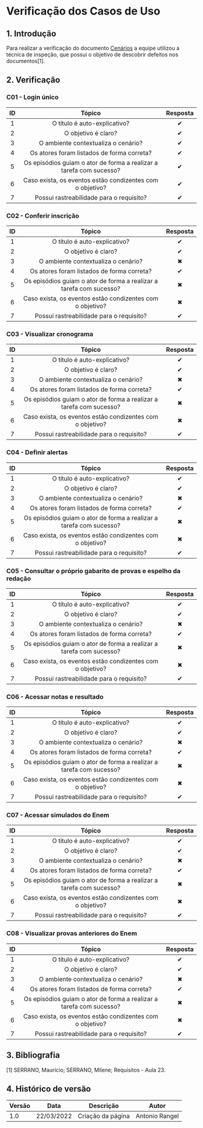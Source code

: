 # Verificação dos Casos de Uso

## 1. Introdução

Para realizar a verificação do documento [Cenários](../modelagem/cenarios.md) a equipe utilizou a técnica de inspeção, que possui o objetivo de descobrir defeitos nos documentos[1].

## 2. Verificação

### C01 - Login único

| ID  |                               Tópico                                | Resposta |
| :-: | :-----------------------------------------------------------------: | :------: |
|  1  |                    O título é auto-explicativo?                     |    ✔     |
|  2  |                         O objetivo é claro?                         |    ✔     |
|  3  |                 O ambiente contextualiza o cenário?                 |    ✔     |
|  4  |             Os atores foram listados de forma correta?              |    ✔     |
|  5  | Os episódios guiam o ator de forma a realizar a tarefa com sucesso? |    ✔     |
|  6  |      Caso exista, os eventos estão condizentes com o objetivo?      |    ✔     |
|  7  |              Possui rastreabilidade para o requisito?               |    ✔     |

### C02 - Conferir inscrição

| ID  |                               Tópico                                | Resposta |
| :-: | :-----------------------------------------------------------------: | :------: |
|  1  |                    O título é auto-explicativo?                     |    ✔     |
|  2  |                         O objetivo é claro?                         |    ✔     |
|  3  |                 O ambiente contextualiza o cenário?                 |    ✖     |
|  4  |             Os atores foram listados de forma correta?              |    ✔     |
|  5  | Os episódios guiam o ator de forma a realizar a tarefa com sucesso? |    ✖     |
|  6  |      Caso exista, os eventos estão condizentes com o objetivo?      |    ✖     |
|  7  |              Possui rastreabilidade para o requisito?               |    ✔     |

### C03 - Visualizar cronograma

| ID  |                               Tópico                                | Resposta |
| :-: | :-----------------------------------------------------------------: | :------: |
|  1  |                    O título é auto-explicativo?                     |    ✔     |
|  2  |                         O objetivo é claro?                         |    ✔     |
|  3  |                 O ambiente contextualiza o cenário?                 |    ✖     |
|  4  |             Os atores foram listados de forma correta?              |    ✔     |
|  5  | Os episódios guiam o ator de forma a realizar a tarefa com sucesso? |    ✖     |
|  6  |      Caso exista, os eventos estão condizentes com o objetivo?      |    ✖     |
|  7  |              Possui rastreabilidade para o requisito?               |    ✔     |

### C04 - Definir alertas

| ID  |                               Tópico                                | Resposta |
| :-: | :-----------------------------------------------------------------: | :------: |
|  1  |                    O título é auto-explicativo?                     |    ✔     |
|  2  |                         O objetivo é claro?                         |    ✔     |
|  3  |                 O ambiente contextualiza o cenário?                 |    ✖     |
|  4  |             Os atores foram listados de forma correta?              |    ✔     |
|  5  | Os episódios guiam o ator de forma a realizar a tarefa com sucesso? |    ✖     |
|  6  |      Caso exista, os eventos estão condizentes com o objetivo?      |    ✖     |
|  7  |              Possui rastreabilidade para o requisito?               |    ✔     |

### C05 - Consultar o próprio gabarito de provas e espelho da redação

| ID  |                               Tópico                                | Resposta |
| :-: | :-----------------------------------------------------------------: | :------: |
|  1  |                    O título é auto-explicativo?                     |    ✔     |
|  2  |                         O objetivo é claro?                         |    ✔     |
|  3  |                 O ambiente contextualiza o cenário?                 |    ✖     |
|  4  |             Os atores foram listados de forma correta?              |    ✔     |
|  5  | Os episódios guiam o ator de forma a realizar a tarefa com sucesso? |    ✖     |
|  6  |      Caso exista, os eventos estão condizentes com o objetivo?      |    ✖     |
|  7  |              Possui rastreabilidade para o requisito?               |    ✔     |

### C06 - Acessar notas e resultado

| ID  |                               Tópico                                | Resposta |
| :-: | :-----------------------------------------------------------------: | :------: |
|  1  |                    O título é auto-explicativo?                     |    ✔     |
|  2  |                         O objetivo é claro?                         |    ✔     |
|  3  |                 O ambiente contextualiza o cenário?                 |    ✖     |
|  4  |             Os atores foram listados de forma correta?              |    ✔     |
|  5  | Os episódios guiam o ator de forma a realizar a tarefa com sucesso? |    ✖     |
|  6  |      Caso exista, os eventos estão condizentes com o objetivo?      |    ✖     |
|  7  |              Possui rastreabilidade para o requisito?               |    ✔     |

### C07 - Acessar simulados do Enem

| ID  |                               Tópico                                | Resposta |
| :-: | :-----------------------------------------------------------------: | :------: |
|  1  |                    O título é auto-explicativo?                     |    ✔     |
|  2  |                         O objetivo é claro?                         |    ✔     |
|  3  |                 O ambiente contextualiza o cenário?                 |    ✖     |
|  4  |             Os atores foram listados de forma correta?              |    ✔     |
|  5  | Os episódios guiam o ator de forma a realizar a tarefa com sucesso? |    ✖     |
|  6  |      Caso exista, os eventos estão condizentes com o objetivo?      |    ✖     |
|  7  |              Possui rastreabilidade para o requisito?               |    ✔     |

### C08 - Visualizar provas anteriores do Enem

| ID  |                               Tópico                                | Resposta |
| :-: | :-----------------------------------------------------------------: | :------: |
|  1  |                    O título é auto-explicativo?                     |    ✔     |
|  2  |                         O objetivo é claro?                         |    ✔     |
|  3  |                 O ambiente contextualiza o cenário?                 |    ✖     |
|  4  |             Os atores foram listados de forma correta?              |    ✔     |
|  5  | Os episódios guiam o ator de forma a realizar a tarefa com sucesso? |    ✖     |
|  6  |      Caso exista, os eventos estão condizentes com o objetivo?      |    ✖     |
|  7  |              Possui rastreabilidade para o requisito?               |    ✔     |

## 3. Bibliografia

[1] SERRANO, Maurício; SERRANO, Milene; Requisitos - Aula 23.

## 4. Histórico de versão

| Versão | Data       | Descrição         | Autor          |
| ------ | ---------- | ----------------- | -------------- |
| 1.0    | 22/03/2022 | Criação da página | Antonio Rangel |
